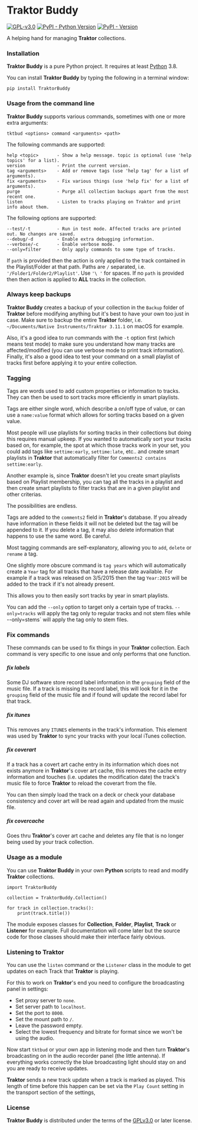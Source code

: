 # Traktor Buddy

[![GPL-v3.0](https://img.shields.io/badge/license-GPL--3.0-orange)](https://spdx.org/licenses/GPL-3.0-or-later.html) [![PyPI - Python Version](https://img.shields.io/pypi/pyversions/TraktorBuddy.svg)](https://python.org) [![PyPI - Version](https://img.shields.io/pypi/v/TraktorBuddy.svg)](https://pypi.org/project/TraktorBuddy)

A helping hand for managing **Traktor** collections.

### Installation

**Traktor Buddy** is a pure Python project. It requires at least [Python](https://python.org) 3.8.

You can install **Traktor Buddy** by typing the following in a terminal window:

```console
pip install TraktorBuddy
```

### Usage from the command line

**Traktor Buddy** supports various commands, sometimes with one or more extra arguments:

```console
tktbud <options> command <arguments> <path>
```

The following commands are supported:

```console
help <topic>       - Show a help message. topic is optional (use 'help topics' for a list).
version            - Print the current version.
tag <arguments>    - Add or remove tags (use 'help tag' for a list of arguments).
fix <arguments>    - Fix various things (use 'help fix' for a list of arguments).
purge              - Purge all collection backups apart from the most recent one.
listen             - Listen to tracks playing on Traktor and print info about them.
```

The following options are supported:

```console
--test/-t          - Run in test mode. Affected tracks are printed out. No changes are saved.
--debug/-d         - Enable extra debugging information.
--verbose/-c       - Enable verbose mode.
--only=filter      - Only apply commands to some type of tracks.
```

If `path` is provided then the action is only applied to the track contained in the Playlist/Folder at that path. Paths are `/` separated, i.e. `'/Folder1/Folder2/Playlist'`. Use `'\ '` for spaces. If no `path` is provided then then action is applied to **ALL** tracks in the collection.

### Always keep backups

**Traktor Buddy** creates a backup of your collection in the `Backup` folder of **Traktor** before modifying anything but it's best to have your own too just in case. Make sure to backup the entire **Traktor** folder, i.e. ` ~/Documents/Native Instruments/Traktor 3.11.1` on macOS for example.

Also, it's a good idea to run commands with the `-t` option first (which means test mode) to make sure you understand how many tracks are affected/modified (you can use verbose mode to print track information). Finally, it's also a good idea to test your command on a small playlist of tracks first before applying it to your entire collection.

### Tagging

Tags are words used to add custom properties or information to tracks. They can then be used to sort tracks more efficiently in smart playlists.

Tags are either single word, which describe a on/off type of value, or can use a `name:value` format which allows for sorting tracks based on a given value.

Most people will use playlists for sorting tracks in their collections but doing this requires manual upkeep. If you wanted to automatically sort your tracks based on, for example, the spot at which those tracks work in your set, you could add tags like `settime:early`,  `settime:late`, etc.. and create smart playlists in **Traktor** that automatically filter for `Comments2 contains settime:early`.

Another example is, since **Traktor** doesn't let you create smart playlists based on Playlist membership, you can tag all the tracks in a playlist and then create smart playlists to filter tracks that are in a given playlist and other criterias.

The possibilities are endless.

Tags are added to the `comments2` field in **Traktor**'s database. If you already have information in these fields it will not be deleted but the tag will be appended to it. If you delete a tag, it may also delete information that happens to use the same word. Be careful.

Most tagging commands are self-explanatory, allowing you to `add`, `delete` or `rename` a tag.

One slightly more obscure command is `tag years` which will automatically create a `Year` tag for all tracks that have a release date available. For example if a track was released on 3/5/2015 then the tag `Year:2015` will be added to the track if it's not already present.

This allows you to then easily sort tracks by year in smart playlists.

You can add the `--only` option to target only a certain type of tracks. `--only=tracks` will apply the tag only to regular tracks and not stem files while --only=stems` will apply the tag only to stem files.

### Fix commands

These commands can be used to fix things in your **Traktor** collection. Each command is very specific to one issue and only performs that one function.

##### fix labels

Some DJ software store record label information in the `grouping` field of the music file. If a track is missing its record label, this will look for it in the `grouping` field of the music file and if found will update the record label for that track.

##### fix itunes

This removes any `ITUNES` elements in the track's information. This element was used by **Traktor** to sync your tracks with your local iTunes collection.

##### fix coverart

If a track has a covert art cache entry in its information which does not exists anymore in **Traktor**'s cover art cache, this removes the cache entry information and touches (i.e. updates the modification date) the track's music file to force **Traktor** to reload the coverart from the file.

You can then simply load the track on a deck or check your database consistency and cover art will be read again and updated from the music file.

##### fix covercache

Goes thru **Traktor**'s cover art cache and deletes any file that is no longer being used by your track collection.

### Usage as a module

You can use **Traktor Buddy** in your own **Python** scripts to read and modify **Traktor** collections.

```
import TraktorBuddy

collection = TraktorBuddy.Collection()

for track in collection.tracks():
    print(track.title())
```

The module exposes classes for **Collection**, **Folder**, **Playlist**, **Track** or **Listener** for example. Full documentation will come later but the source code for those classes should make their interface fairly obvious.

### Listening to Traktor

You can use the `listen` command or the `Listener` class in the module to get updates on each Track that **Traktor** is playing.

For this to work on **Traktor**'s end you need to configure the broadcasting panel in settings:

* Set proxy server to `none`.
* Set server path to `localhost`.
* Set the port to `8000`.
* Set the mount path to `/`.
* Leave the password empty.
* Select the lowest frequency and bitrate for format since we won't be using the audio.

Now start `tktbud` or your own app in listening mode and then turn **Traktor**'s broadcasting on in the audio recorder panel (the little antenna). If everything works correctly the blue broadcasting light should stay on and you are ready to receive updates.

**Traktor** sends a new track update when a track is marked as played. This length of time before this happen can be set via the `Play Count` setting in the transport section of the settings,

### License

**Traktor Buddy** is distributed under the terms of the [GPLv3.0](https://spdx.org/licenses/GPL-3.0-or-later.html) or later license.
